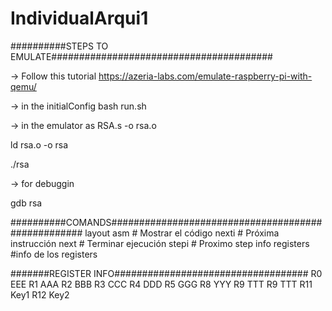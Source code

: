 # IndividualArqui1
##########STEPS TO EMULATE########################################

-> Follow this tutorial
https://azeria-labs.com/emulate-raspberry-pi-with-qemu/

-> in the initialConfig 
bash run.sh

-> in the emulator 
as RSA.s -o rsa.o

ld rsa.o -o rsa

./rsa

-> for debuggin

gdb rsa

##########COMANDS###################################################
layout asm      # Mostrar el código 
nexti           # Próxima instrucción
next            # Terminar ejecución
stepi           # Proximo step
info registers  #info de los registers


#######REGISTER INFO###################################
R0 EEE
R1 AAA
R2 BBB
R3 CCC
R4 DDD
R5 GGG
R8 YYY
R9 TTT
R9 TTT
R11 Key1
R12 Key2